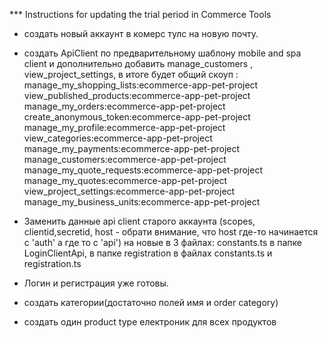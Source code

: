 *** Instructions for updating the trial period in Commerce Tools

- создать новый аккаунт в комерс тулс на новую почту.
- создать ApiClient по предварительному шаблону mobile and spa client и дополнительно добавить manage_customers , view_project_settings, в итоге будет общий скоуп : manage_my_shopping_lists:ecommerce-app-pet-project view_published_products:ecommerce-app-pet-project manage_my_orders:ecommerce-app-pet-project create_anonymous_token:ecommerce-app-pet-project manage_my_profile:ecommerce-app-pet-project view_categories:ecommerce-app-pet-project manage_my_payments:ecommerce-app-pet-project manage_customers:ecommerce-app-pet-project manage_my_quote_requests:ecommerce-app-pet-project manage_my_quotes:ecommerce-app-pet-project view_project_settings:ecommerce-app-pet-project manage_my_business_units:ecommerce-app-pet-project

- Заменить данные api client старого  аккаунта (scopes, clientid,secretid, host - обрати внимание, что host где-то начинается с 'auth' а где то с 'api') на новые в 3 файлах: constants.ts в папке LoginClientApi, в папке registration в файлах constants.ts и registration.ts
- Логин и регистрация уже готовы.
- создать категории(достаточно полей имя и order category)
- создать один product type електроник для всех продуктов
